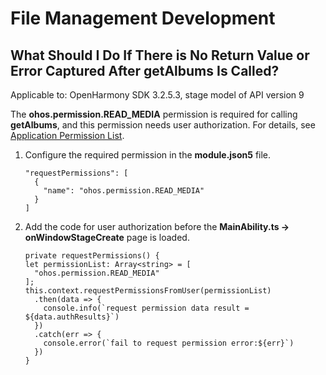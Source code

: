 # File Management Development



## What Should I Do If There is No Return Value or Error Captured After getAlbums Is Called?

Applicable to: OpenHarmony SDK 3.2.5.3, stage model of API version 9

The **ohos.permission.READ_MEDIA** permission is required for calling **getAlbums**, and this permission needs user authorization. For details, see [Application Permission List](../security/permission-list.md).

1. Configure the required permission in the **module.json5** file.
     
   ```
   "requestPermissions": [
     {
       "name": "ohos.permission.READ_MEDIA"
     }
   ]
   ```

2. Add the code for user authorization before the **MainAbility.ts -> onWindowStageCreate** page is loaded.
     
   ```
   private requestPermissions() {
   let permissionList: Array<string> = [
     "ohos.permission.READ_MEDIA"
   ];
   this.context.requestPermissionsFromUser(permissionList)
     .then(data => {
       console.info(`request permission data result = ${data.authResults}`)
     })
     .catch(err => {
       console.error(`fail to request permission error:${err}`)
     })
   }
   ```
